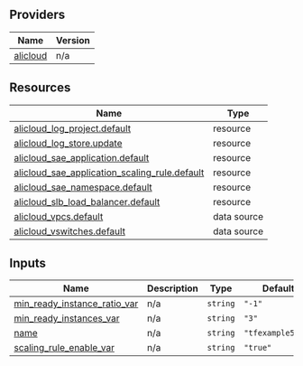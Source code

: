 <!-- BEGIN_TF_DOCS -->
## Providers

| Name | Version |
|------|---------|
| <a name="provider_alicloud"></a> [alicloud](#provider\_alicloud) | n/a |

## Resources

| Name | Type |
|------|------|
| [alicloud_log_project.default](https://registry.terraform.io/providers/hashicorp/alicloud/latest/docs/resources/log_project) | resource |
| [alicloud_log_store.update](https://registry.terraform.io/providers/hashicorp/alicloud/latest/docs/resources/log_store) | resource |
| [alicloud_sae_application.default](https://registry.terraform.io/providers/hashicorp/alicloud/latest/docs/resources/sae_application) | resource |
| [alicloud_sae_application_scaling_rule.default](https://registry.terraform.io/providers/hashicorp/alicloud/latest/docs/resources/sae_application_scaling_rule) | resource |
| [alicloud_sae_namespace.default](https://registry.terraform.io/providers/hashicorp/alicloud/latest/docs/resources/sae_namespace) | resource |
| [alicloud_slb_load_balancer.default](https://registry.terraform.io/providers/hashicorp/alicloud/latest/docs/resources/slb_load_balancer) | resource |
| [alicloud_vpcs.default](https://registry.terraform.io/providers/hashicorp/alicloud/latest/docs/data-sources/vpcs) | data source |
| [alicloud_vswitches.default](https://registry.terraform.io/providers/hashicorp/alicloud/latest/docs/data-sources/vswitches) | data source |

## Inputs

| Name | Description | Type | Default | Required |
|------|-------------|------|---------|:--------:|
| <a name="input_min_ready_instance_ratio_var"></a> [min\_ready\_instance\_ratio\_var](#input\_min\_ready\_instance\_ratio\_var) | n/a | `string` | `"-1"` | no |
| <a name="input_min_ready_instances_var"></a> [min\_ready\_instances\_var](#input\_min\_ready\_instances\_var) | n/a | `string` | `"3"` | no |
| <a name="input_name"></a> [name](#input\_name) | n/a | `string` | `"tfexample5886"` | no |
| <a name="input_scaling_rule_enable_var"></a> [scaling\_rule\_enable\_var](#input\_scaling\_rule\_enable\_var) | n/a | `string` | `"true"` | no |
<!-- END_TF_DOCS -->    